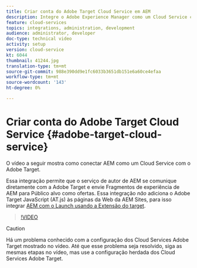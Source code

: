 ```yaml
---
title: Criar conta do Adobe Target Cloud Service em AEM
description: Integre o Adobe Experience Manager como um Cloud Service com o Adobe Target usando a autenticação Cloud Service e Adobe IMS.
feature: cloud-services
topics: integrations, administration, development
audience: administrator, developer
doc-type: technical video
activity: setup
version: cloud-service
kt: 6044
thumbnail: 41244.jpg
translation-type: tm+mt
source-git-commit: 988e390dd9e1fc6033b3651db151e6a60ce4efaa
workflow-type: tm+mt
source-wordcount: '143'
ht-degree: 0%

---
```



# Criar conta do Adobe Target Cloud Service {#adobe-target-cloud-service}

O vídeo a seguir mostra como conectar AEM como um Cloud Service com o Adobe Target.

Essa integração permite que o serviço de autor de AEM se comunique diretamente com a Adobe Target e envie Fragmentos de experiência de AEM para Público alvo como ofertas.  Essa integração *não* adiciona o Adobe Target JavaScript (AT.js) às páginas da Web da AEM Sites, para isso integrar [AEM com o Launch usando a Extensão do target](../experience-platform-launch/connect-aem-launch-adobe-io.md).

>[!VIDEO](https://video.tv.adobe.com/v/41244?quality=12&learn=on)

>[!CAUTION]
>
>Há um problema conhecido com a configuração dos Cloud Services Adobe Target mostrado no vídeo. Até que esse problema seja resolvido, siga as mesmas etapas no vídeo, mas use a configuração [](https://docs.adobe.com/content/help/en/experience-manager-learn/aem-target-tutorial/aem-target-implementation/using-aem-cloud-services.html)herdada dos Cloud Services Adobe Target.

